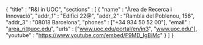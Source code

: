 {
	"title" : "R&I in UOC",
	"sections" : [
		{
			"name" : "Àrea de Recerca i Innovació",
			"addr_1" : "Edifici 22@",
			"addr_2" : "Rambla del Poblenou, 156",
			"addr_3" : "08018 Barcelona",
			"phones" : ["+34 934 50 52 00"],
			"email" : "area_ri@uoc.edu",
			"urls" : ["www.uoc.edu/portal/en/in3", "www.uoc.edu"],
			"youtube" : "https://www.youtube.com/embed/F9MD_IgBiMc"
		}
	]
}